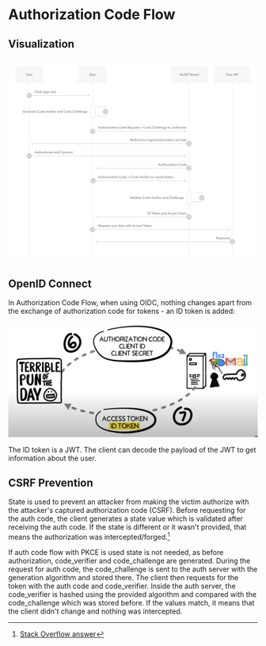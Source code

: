 # Authorization Code Flow

## Visualization

![authorization code flow visualization](/assets/auth-code.png)

## OpenID Connect

In Authorization Code Flow, when using OIDC, nothing changes apart from the exchange of authorization code for tokens - an ID token is added:

![authorization code flow oidc visualization](/assets/auth-code-oidc.png)

The ID token is a JWT. The client can decode the payload of the JWT to get information about the user.

## CSRF Prevention

State is used to prevent an attacker from making the victim authorize with the attacker's captured authorization code (CSRF). Before requesting for the auth code, the client generates a state value which is validated after receiving the auth code. If the state is different or it wasn't provided, that means the authorization was intercepted/forged.[^1]

[^1]: [Stack Overflow answer](https://stackoverflow.com/a/35988614)

If auth code flow with PKCE is used state is not needed, as before authorization, code_verifier and code_challenge are generated. During the request for auth code, the code_challenge is sent to the auth server with the generation algorithm and stored there. The client then requests for the token with the auth code and code_verifier. Inside the auth server, the code_verifier is hashed using the provided algorithm and compared with the code_challenge which was stored before. If the values match, it means that the client didn't change and nothing was intercepted.